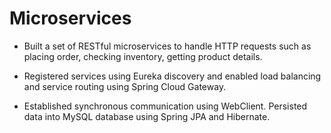 # Microservices

- Built a set of RESTful microservices to handle HTTP requests such as placing order, checking inventory, getting product details.

- Registered services using Eureka discovery and enabled load balancing and service routing using Spring Cloud Gateway.

- Established synchronous communication using WebClient. Persisted data into MySQL database using Spring JPA and Hibernate.

